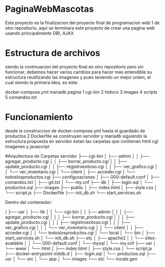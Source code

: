 # PaginaWebMascotas
Este proyecto es la finalizacion del proyecto final de programacion web 1 de otro repositorio, aqui se terminara este proyecto de crear una pagina web usando principalmente DBI, AJAX

# Estructura de archivos
siendo la continuacion del proyecto final en otro repositorio pero sin funcionar, debemos hacer varios cambios para hacer mas entendible su estructura reutilizando las imagenes y pues teniendo un mejor orden, el cual siendo la primera idea, es este:

docker-compose.yml
mariadb
pagina
1  cgi-bin
2  htdocs
3  images
4  scripts
5  comandos.txt

# Funcionamiento
desde la construccion de docker-compose.yml hasta el guardado de productos
2 Dockerfile se construyen servidor y mariadb siguiendo la estructura propuesta
en servidor estan las carpetas que contienen html cgi imagenes y javascript

#Arquitectura de Carpetas
servidor
├── cgi-bin
│   ├── admin
│   │   ├── agregar_producto.cgi
│   │   ├── borrar_producto.cgi
│   │   ├── update_producto.cgi
│   │   ├── registroexitoso.cgi
│   │   ├── ver_grafico.cgi
│   │   └── ver_inventario.cgi
│   └── client
│       ├── acceder.cgi
│       └── todoslosproductos.cgi
├── configuraciones
│   ├── 000-default.conf
│   ├── comandos.txt
│   ├── git.txt
│   └── my.cnf
├── db
│   ├── login.sql
│   └── productos.sql
├── images
├── public
│   ├── index.html
│   ├── style.css
│   └── script.js
├── Dockerfile
├── init_db.sh
└── start_services.sh

Dentro del contenedor:

/
├── usr
│   ├── lib
│   │   └── cgi-bin
│   │       ├── admin
│   │       │   ├── agregar_producto.cgi
│   │       │   ├── borrar_producto.cgi
│   │       │   ├── update_producto.cgi
│   │       │   ├── registroexitoso.cgi
│   │       │   ├── ver_grafico.cgi
│   │       │   └── ver_inventario.cgi
│   │       └── client
│   │           ├── acceder.cgi
│   │           └── todoslosproductos.cgi
│   └── local
│       └── bin
│           ├── start_services.sh
│           └── init_db.sh
├── etc
│   ├── apache2
│   │   └── sites-available
│   │       └── 000-default.conf
│   └── mysql
│       └── my.cnf
├── var
│   └── www
│       └── html
│           ├── index.html
│           ├── style.css
│           └── script.js
├── docker-entrypoint-initdb.d
│   ├── login.sql
│   └── productos.sql
├── usr
│   └── src
│       └── app
│           └── images
└── etc
    └── locale.gen
